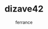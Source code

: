 ---
author: ferrance
baseLayouts: [Colemak,QWERTY]
firmwares: [QMK]
hasHomeRowMods: true
hasLetterOnThumb: false
hasRotaryEncoder: false
isAutoShiftEnabled: false
isComboEnabled: false
isSplit: true
isTapDanceEnabled: true
keybindings:
keyboard: corne
keyCount: 42
keymapImage: https://raw.githubusercontent.com/ferrance/dizave42/main/images/crkbd-dizave42.jpg
keymapUrl: https://github.com/ferrance/dizave42
languages: [English]
layerCount: 6
OS: [MacOS,Windows,Linux]
stagger: columnar
summary: Loosely based on Miryoku, optimized for OS-independent legal writing on mac and windows.
title: dizave42
writeup: https://github.com/ferrance/dizave42
---